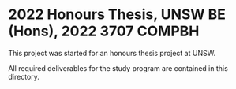 # 2022 Honours Thesis, UNSW BE (Hons), 2022 3707 COMPBH

This project was started for an honours thesis project at UNSW.

All required deliverables for the study program are contained in this directory.

